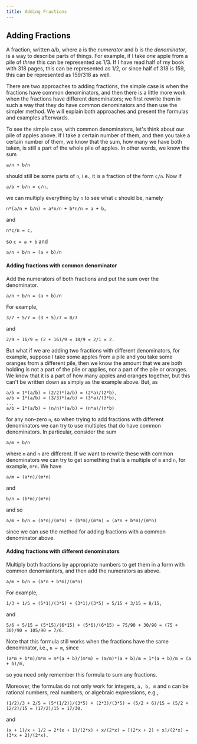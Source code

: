 ```yaml
---
title: Adding Fractions
---
```

## Adding Fractions

A fraction, written a/b, where a is the *numerator* and b is the *denominator*, is a way to describe parts of things. For example, if I take *one* apple from a pile of *three* this can be represented as 1/3. If I have read half of my book with 318 pages, this can be represented as 1/2, or since half of 318 is 159, this can be represented as 159/318 as well.

There are two approaches to adding fractions, the simple case is when the fractions have common denominators, and then there is a little more work when the fractions have different denominators; we first rewrite them in such a way that they do have common denominators and then use the simpler method. We will explain both approaches and present the formulas and examples afterwards.

To see the simple case, with common denominators, let's think about our pile of apples above. If I take a certain number of them, and then you take a certain number of them, we know that the sum, how many we have both taken, is still a part of the whole pile of apples. In other words, we know the sum
```
a/n + b/n
```
should still be some parts of `n`, i.e., it is a fraction of the form `c/n`. Now if
```
a/b + b/n = c/n,
```
we can multiply everything by `n` to see what `c` should be, namely
```
n*(a/n + b/n) = a*n/n + b*n/n = a + b,
```
and
```
n*c/n = c,
```
so `c = a + b` and
```
a/n + b/n = (a + b)/n
```

#### Adding fractions with common denominator

Add the numerators of both fractions and put the sum over the denominator.
```
a/n + b/n = (a + b)/n
```
For example,
```
3/7 + 5/7 = (3 + 5)/7 = 8/7
```
and
```
2/9 + 16/9 = (2 + 16)/9 = 18/9 = 2/1 = 2.
```

But what if we are adding two fractions with different denominators, for example, suppose I take some apples from a pile and you take some oranges from a different pile, then we know the amount that we are both holding is not a part of the pile or applies, nor a part of the pile or oranges. We know that it is a part of how many apples and oranges together, but this can't be written down as simply as the example above. But, as
```
a/b = 1*(a/b) = (2/2)*(a/b) = (2*a)/(2*b),
a/b = 1*(a/b) = (3/3)*(a/b) = (3*a)/(3*b),
...
a/b = 1*(a/b) = (n/n)*(a/b) = (n*a)/(n*b)
```
for any non-zero `n`, so when trying to add fractions with different denominators we can try to use multiples that do have common denominators. In particular, consider the sum
```
a/m + b/n
```
where `m` and `n` are different. If we want to rewrite these with common denominators we can try to get something that is a multiple of `m` and `n`, for example, `m*n`. We have
```
a/m = (a*n)/(m*n)
```
and
```
b/n = (b*m)/(m*n)
```
and so
```
a/m + b/n = (a*n)/(m*n) + (b*m)/(m*n) = (a*n + b*m)/(m*n)
```
since we can use the method for adding fractions with a common denominator above.

#### Adding fractions with different denominators

Multiply both fractions by appropriate numbers to get them in a form with common denomiantors, and then add the numerators as above.
```
a/m + b/n = (a*n + b*m)/(m*n)
```
For example,
```
1/3 + 1/5 = (5*1)/(3*5) + (3*1)/(3*5) = 5/15 + 3/15 = 8/15,
```
and
```
5/6 + 5/15 = (5*15)/(6*15) + (5*6)/(6*15) = 75/90 + 30/90 = (75 + 30)/90 = 105/90 = 7/6.
```
Note that this formula still works when the fractions have the same denominator, i.e., `n = m`, since
```
(a*m + b*m)/m*m = m*(a + b)/(m*m) = (m/m)*(a + b)/m = 1*(a + b)/m = (a + b)/m,
```
so you need only remember this formula to sum any fractions.

Moreover, the formulas do not only work for integers, `a, b, m` and `n` can be rational numbers, real numbers, or algebraic expressions, e.g.,
```
(1/2)/3 + 2/5 = (5*(1/2))/(3*5) + (2*3)/(3*5) = (5/2 + 6)/15 = (5/2 + 12/2)/15 = (17/2)/15 = 17/30.
```
and
```
(x + 1)/x + 1/2 = 2*(x + 1)/(2*x) + x/(2*x) = [(2*x + 2) + x]/(2*x) = (3*x + 2)/(2*x).
```
